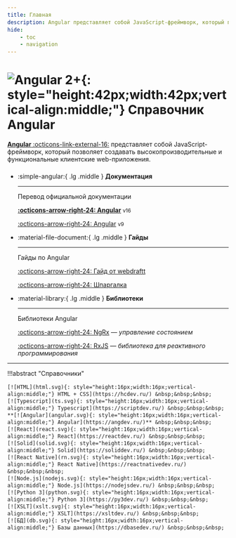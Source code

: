 ```yaml
---
title: Главная
description: Angular представляет собой JavaScript-фреймворк, который позволяет создавать высокопроизводительные и функциональные клиентские web-приложения
hide:
    - toc
    - navigation
---
```


# ![Angular 2+](./angular.svg){: style="height:42px;width:42px;vertical-align:middle;"} Справочник Angular

[**Angular** :octicons-link-external-16:](https://angular.io/) представляет собой JavaScript-фреймворк, который позволяет создавать высокопроизводительные и функциональные клиентские web-приложения.

<div class="grid cards" style="margin-top: 1.6em" markdown>

-   :simple-angular:{ .lg .middle } **Документация**

    ***

    Перевод официальной документации

    **[:octicons-arrow-right-24: Angular](angular/index.md)** <small>v16</small>

    [:octicons-arrow-right-24: Angular](archive/angular9/setup-and-configuration.md) <small>v9</small>

-   :material-file-document:{ .lg .middle } **Гайды**

    ***

    Гайды по Angular

    [:octicons-arrow-right-24: Гайд от webdraftt](archive/webdraftt/intro/start.md)

    [:octicons-arrow-right-24: Шпаргалка](cheatsheet.md)

-   :material-library:{ .lg .middle } **Библиотеки**

    ***

    Библиотеки Angular

    [:octicons-arrow-right-24: NgRx](ngrx/about.md) &mdash; _управление состоянием_

    [:octicons-arrow-right-24: RxJS](rxjs/about.md) &mdash; _библиотека для реактивного программирования_

</div>

---

!!!abstract "Справочники"

    [![HTML](html.svg){: style="height:16px;width:16px;vertical-align:middle;"} HTML + CSS](https://hcdev.ru/) &nbsp;&nbsp;&nbsp;
    [![Typescript](ts.svg){: style="height:16px;width:16px;vertical-align:middle;"} Typescript](https://scriptdev.ru/) &nbsp;&nbsp;&nbsp;
    **[![Angular](angular.svg){: style="height:16px;width:16px;vertical-align:middle;"} Angular](https://angdev.ru/)** &nbsp;&nbsp;&nbsp;
    [![React](react.svg){: style="height:16px;width:16px;vertical-align:middle;"} React](https://reactdev.ru/) &nbsp;&nbsp;&nbsp;
    [![Solid](solid.svg){: style="height:16px;width:16px;vertical-align:middle;"} Solid](https://soliddev.ru/) &nbsp;&nbsp;&nbsp;
    [![React Native](rn.svg){: style="height:16px;width:16px;vertical-align:middle;"} React Native](https://reactnativedev.ru/) &nbsp;&nbsp;&nbsp;
    [![Node.js](nodejs.svg){: style="height:16px;width:16px;vertical-align:middle;"} Node.js](https://nodejsdev.ru/) &nbsp;&nbsp;&nbsp;
    [![Python 3](python.svg){: style="height:16px;width:16px;vertical-align:middle;"} Python 3](https://py3dev.ru/) &nbsp;&nbsp;&nbsp;
    [![XSLT](xslt.svg){: style="height:16px;width:16px;vertical-align:middle;"} XSLT](https://xsltdev.ru/) &nbsp;&nbsp;&nbsp;
    [![БД](db.svg){: style="height:16px;width:16px;vertical-align:middle;"} Базы данных](https://dbasedev.ru/) &nbsp;&nbsp;&nbsp;
